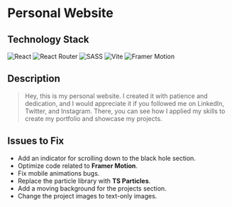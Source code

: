 # Personal Website

## Technology Stack

![React](https://adamaliweb.com/assets/technologies/react.svg)
![React Router](https://adamaliweb.com/assets/technologies/react-router.svg)
![SASS](https://adamaliweb.com/assets/technologies/sass.svg)
![Vite](https://adamaliweb.com/assets/technologies/vite.svg)
![Framer Motion](https://adamaliweb.com/assets/technologies/framer-motion.svg)

## Description

> Hey, this is my personal website. I created it with patience and dedication, and I would appreciate it if you followed me on LinkedIn, Twitter, and Instagram. There, you can see how I applied my skills to create my portfolio and showcase my projects.

## Issues to Fix

-   Add an indicator for scrolling down to the black hole section.
-   Optimize code related to **Framer Motion**.
-   Fix mobile animations bugs.
-   Replace the particle library with **TS Particles**.
-   Add a moving background for the projects section.
-   Change the project images to text-only images.
